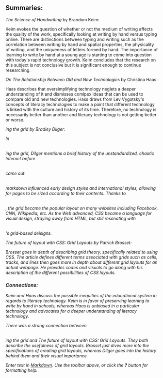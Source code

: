 ## Summaries:
_The Science of Handwriting_ by Brandom Keim:

Keim evokes the question of whether or not the medium of writing affects the quality of the work, specifically looking at writing by hand versus typing online. There are distinctions between typing and writing such as the correlation between writing by hand and spatial properties, the physicality of writing, and the uniqueness of letters formed by hand. The importance of learning to write by hand at a young age is starting to come into question with today's rapid technology growth. Keim concludes that the research on this subject is not conclusive but it is significant enough to continue researching.

_On The Relationship Between Old and New Technologies_ by Christina Haas:

Haas describes that oversimplifying technology neglets a deeper understanding of it and dismisses comlpex ideas that can be used to compare old and new technologies. Hass draws from Lev Vygotsky's concepts of literacy technologies to make a point that different technology is linked with the culture and history of its time. Therefore, no technology is necessarily better than another and literacy technology is not getting better or worse.

_<table>ing the grid_ by Bradley Dilger:

In _<table>ing the grid_, Dilger mentions a brief history of the unstandardized, chaotic Internet before <table> came out. <table> markdown influenced early design styles and international styles, allowing for pages to be sized according to their contents. Thanks to <table>, the grid became the popular layout on many websites including Facebook, CNN, Wikipedia, etc. As the Web advanced, CSS became a language for visual design, straying away from HTML, but still resonating with <table>'s grid-based deisigns.  

_The future of layout with CSS: Grid Layouts_ by Patrick Brosset:

Brosset goes in depth of describing grid theory, specifically related to using CSS. The article defines different terms associated with grids such as cells, tracks, and lines then goes more in depth about different grid layouts for an actual webpage. He provides codes and visuals to go along with his description of the different possibilities of CSS layouts. 

### Connections:
Keim and Haas discuss the possible inequities of the educational system in regards to literacy technology. Keim is in favor of preserving learning to write by hand in schools, whereas Haas is unbiased in a particular technology and advocates for a deeper understanding of literacy technology. 

There was a strong connection between _<table>ing the grid_ and _The future of layout with CSS: Grid Layouts_. They both describe the usefulness of grid layouts. Brosset just dives more into the specifications of creating grid layouts, whereas Dilger goes into the history behind them and their visual importance. 

Enter text in [Markdown](http://daringfireball.net/projects/markdown/). Use the toolbar above, or click the **?** button for formatting help.
